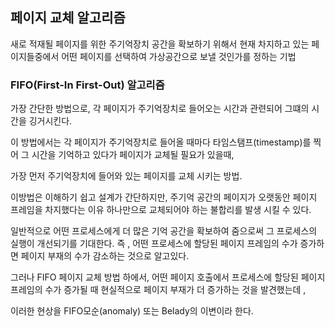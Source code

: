## 페이지 교체 알고리즘

새로 적재될 페이지를 위한 주기억장치 공간을 확보하기 위해서 현재 차지하고 있는 페이지들중에서 어떤 페이지를 선택하여 가상공간으로 보낼 것인가를 정하는 기법


### FIFO(First-In First-Out) 알고리즘

가장 간단한 방법으로, 각 페이지가 주기억장치로 들어오는 시간과 관련되어 그떄의 시간을 깅거시킨다.

이 방법에서는 각 페이지가 주기억장치로 들어올 때마다 타임스탬프(timestamp)를 찍어 그 시간을 기억하고 있다가 페이지가 교체될 필요가 있을때,

가장 먼저 주기억장치에 들어와 있는 페이지를 교체 시키는 방법.

이방법은 이해하기 쉽고 설계가 간단하지만, 주기억 공간의 페이지가 오랫동안 페이지 프레임을 차지했다는 이유 하나만으로 교체되어야 하는 불합리를 발생 시킬 수 있다.

일반적으로 어떤 프로세스에게 더 많은 기억 공간을 확보하여 줌으로써 그 프로세스의 실행이 개선되기를 기대한다. 즉 , 어떤 프로세스에 할당된 페이지 프레임의 수가 증가하면 페이지 부재의 수가 감소하는 것으로 알고있다. 

그러나 FIFO 페이지 교체 방법 하에서, 어떤 페이지 호출에서 프로세스에 할당된 페이지 프레임의 수가 증가될 때 현실적으로 페이지 부재가 더 증가하는 것을 발견했는데 ,

이러한 현상을 FIFO모순(anomaly) 또는 Belady의 이변이라 한다.
### 
